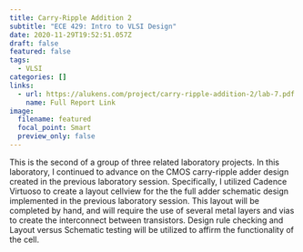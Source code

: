 ```yaml
---
title: Carry-Ripple Addition 2
subtitle: "ECE 429: Intro to VLSI Design"
date: 2020-11-29T19:52:51.057Z
draft: false
featured: false
tags:
  - VLSI
categories: []
links:
  - url: https://alukens.com/project/carry-ripple-addition-2/lab-7.pdf
    name: Full Report Link
image:
  filename: featured
  focal_point: Smart
  preview_only: false
---
```

This is the second of a group of three related laboratory projects. In this laboratory, I continued to advance on the CMOS carry-ripple adder design created in the previous laboratory session. Specifically, I utilized Cadence Virtuoso to create a layout cellview for the the full adder schematic design implemented in the previous laboratory session. This layout will be completed by hand, and will require the use of several metal layers and vias to create the interconnect between transistors. Design rule checking and Layout versus Schematic testing will be utilized to affirm the functionality of the cell.